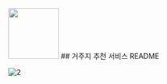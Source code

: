 <img src="https://github.com/user-attachments/assets/f521acdb-4507-4aee-8abd-ac88f80318bb" width="100" height="100"/>
## 거주지 추천 서비스 README

![2](https://github.com/user-attachments/assets/84dc3382-ae6f-4856-a8f0-2a21242319d3)
